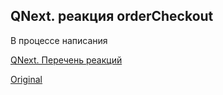 ## QNext. реакция orderCheckout

В процессе написания



[QNext. Перечень реакций](/docs-test/ph/reactions)
  
[Original](https://telegra.ph/QNext-admin-reaction-orderCheckout-05-09)
